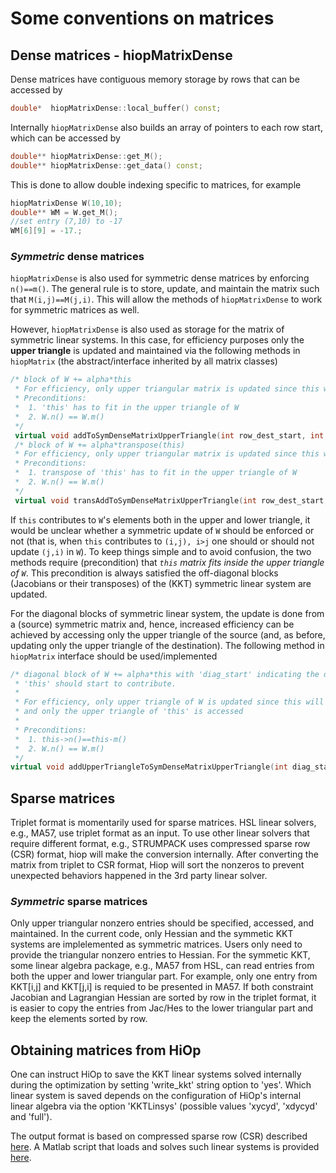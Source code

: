 # Some  conventions on matrices

## Dense matrices - hiopMatrixDense
Dense matrices have contiguous memory storage by rows that can be accessed by 
```cpp
double*  hiopMatrixDense::local_buffer() const;
```
Internally `hiopMatrixDense` also builds an array of pointers to each row start, which can be accessed by 
```cpp
double** hiopMatrixDense::get_M();
double** hiopMatrixDense::get_data() const;
```
This is done to allow double indexing specific to matrices, for example
```cpp
hiopMatrixDense W(10,10);
double** WM = W.get_M();
//set entry (7,10) to -17
WM[6][9] = -17.;
```
### *Symmetric* dense matrices 
`hiopMatrixDense` is also used for symmetric dense matrices by enforcing `n()==m()`. The general rule is to store, update, and maintain the matrix such that `M(i,j)==M(j,i)`. This will allow the methods of  `hiopMatrixDense` to work for symmetric matrices as well.

However, `hiopMatrixDense` is also used as storage for the matrix of symmetric linear systems. In this case, for efficiency purposes only the **upper triangle** is updated and maintained via the following methods in `hiopMatrix` (the abstract/interface inherited by all matrix classes)
```cpp
/* block of W += alpha*this
 * For efficiency, only upper triangular matrix is updated since this will be eventually sent to LAPACK
 * Preconditions: 
 *  1. 'this' has to fit in the upper triangle of W 
 *  2. W.n() == W.m()
 */
 virtual void addToSymDenseMatrixUpperTriangle(int row_dest_start, int col_dest_start, double alpha, hiopMatrixDense& W) const;
 /* block of W += alpha*transpose(this)
 * For efficiency, only upper triangular matrix is updated since this will be eventually sent to LAPACK
 * Preconditions: 
 *  1. transpose of 'this' has to fit in the upper triangle of W 
 *  2. W.n() == W.m()
 */
 virtual void transAddToSymDenseMatrixUpperTriangle(int row_dest_start, int col_dest_start, double alpha, hiopMatrixDense& W) const;
```
If `this` contributes to `W`'s elements both in the upper and lower triangle, it would be unclear whether a symmetric update of `W` should be enforced or not (that is, when `this` contributes to `(i,j), i>j` one should or should not update `(j,i)` in `W`). To keep things simple and to avoid confusion, the two methods require (precondition) that *`this` matrix fits inside the upper triangle of `W`*. This precondition is always satisfied the off-diagonal blocks (Jacobians or their transposes) of the (KKT) symmetric linear system are updated.

For the diagonal blocks of symmetric linear system, the update is done from a (source) symmetric matrix and, hence, increased efficiency can be achieved by accessing only the upper triangle of the source (and, as before, updating only the upper triangle of the destination). The following method in `hiopMatrix` interface should be used/implemented
```cpp
/* diagonal block of W += alpha*this with 'diag_start' indicating the diagonal entry of W where
 * 'this' should start to contribute.
 * 
 * For efficiency, only upper triangle of W is updated since this will be eventually sent to LAPACK
 * and only the upper triangle of 'this' is accessed
 * 
 * Preconditions: 
 *  1. this->n()==this-m()
 *  2. W.n() == W.m()
 */
virtual void addUpperTriangleToSymDenseMatrixUpperTriangle(int diag_start, double alpha, hiopMatrixDense& W) const;
```

## Sparse matrices 
Triplet format is momentarily used for sparse matrices. 
HSL linear solvers, e.g., MA57, use triplet format as an input.
To use other linear solvers that require different format, e.g., STRUMPACK uses compressed sparse row (CSR) format, hiop will make the conversion internally. After converting the matrix from triplet to CSR format, Hiop will sort the 
nonzeros to prevent unexpected behaviors happened in the 3rd party linear solver.

### *Symmetric* sparse matrices 
Only upper triangular nonzero entries should be specified, accessed, and maintained.
In the current code, only Hessian and the symmetic KKT systems are implelemented as symmetric matrices. Users only need to provide the triangular nonzero entries to Hessian.
For the symmetic KKT, some linear algebra package, e.g., MA57 from HSL, can read entries from both the upper and lower triangular part. For example, only one entry from KKT[i,j] and KKT[j,i] is requied to be presented in MA57.
If both constraint Jacobian and Lagrangian Hessian are sorted by row in the triplet format, it is easier to copy the entries from Jac/Hes to the lower triangular part and keep the elements sorted by row.


## Obtaining matrices from HiOp

One can instruct HiOp to save the KKT linear systems solved internally during the optimization by setting 'write_kkt' string option to 'yes'. Which linear system is saved depends on the configuration of HiOp's internal linear algebra via the option 'KKTLinsys' (possible values 'xycyd', 'xdycyd' and 'full').

The output format is based on compressed sparse row (CSR) described [here](csr_iajaaa.md). A Matlab script that loads and solves such linear systems is provided [here](load_kkt_mat.m).
